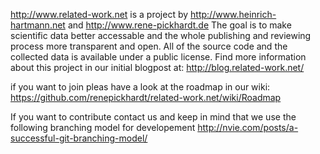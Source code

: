 http://www.related-work.net is a project by http://www.heinrich-hartmann.net and http://www.rene-pickhardt.de 
The goal is to make scientific data better accessable and the whole publishing and reviewing process more transparent and open.
All of the source code and the collected data is available under a public license. 
Find more information about this project in our initial blogpost at: http://blog.related-work.net/

if you want to join pleas have a look at the roadmap in our wiki: https://github.com/renepickhardt/related-work.net/wiki/Roadmap

If you want to contribute contact us and keep in mind that we use the following branching model for developement http://nvie.com/posts/a-successful-git-branching-model/
